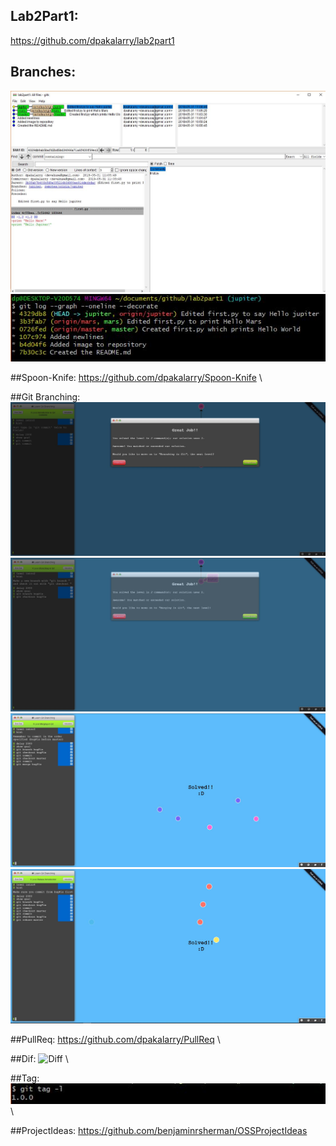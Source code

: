 ## Lab2Part1: 
https://github.com/dpakalarry/lab2part1 

## Branches: 
![gitk](images/GITKLab2a.JPG) \
![git log](images/GITKLab2b.JPG) 

##Spoon-Knife: 
https://github.com/dpakalarry/Spoon-Knife \

##Git Branching: 
![gitBranch1](images/lab2git1.jpg) \
![gitBranch2](images/lab2git2.jpg) \
![gitBranch3](images/lab2git3.jpg) \
![gitBranch4](images/lab2git4.jpg) 

##PullReq: 
https://github.com/dpakalarry/PullReq \

##Dif: 
![Diff](images/gitDiff.jpg) \

##Tag: 
![Tag](images/gitTag.jpg) \

##ProjectIdeas: 
https://github.com/benjaminrsherman/OSSProjectIdeas
